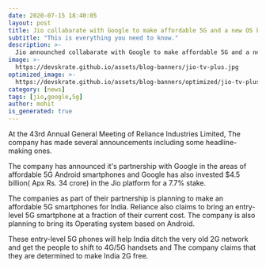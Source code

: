 ```yaml
---
date: 2020-07-15 18:40:05
layout: post
title: Jio collabarate with Google to make affordable 5G and a new OS based on Android.
subtitle: "This is everything you need to know."
description: >-
  Jio announched collabarate with Google to make affordable 5G and a new OS based on Android and this is everything you need to know. 
image: >-
  https://devskrate.github.io/assets/blog-banners/jio-tv-plus.jpg
optimized_image: >-
  https://devskrate.github.io/assets/blog-banners/optimized/jio-tv-plus.webp
category: [news]
tags: [jio,google,5g]
author: mohit
is_generated: true
---
```

At the 43rd Annual General Meeting of Reliance Industries Limited, The company has made several announcements including some headline-making ones. 

The company has announced it's partnership with Google in the areas of affordable 5G Android smartphones and Google has also invested $4.5 billion( Apx Rs. 34 crore) in the Jio platform for a 7.7% stake.

The companies as part of their partnership is planning to make an affordable 5G smartphones for India. Reliance also claims to bring an entry-level 5G smartphone at a fraction of their current cost. The company is also planning to bring its Operating system based on Android.  

These entry-level 5G phones will help India ditch the very old 2G network and get the people to shift to 4G/5G handsets and The company claims that they are determined to make India 2G free.
